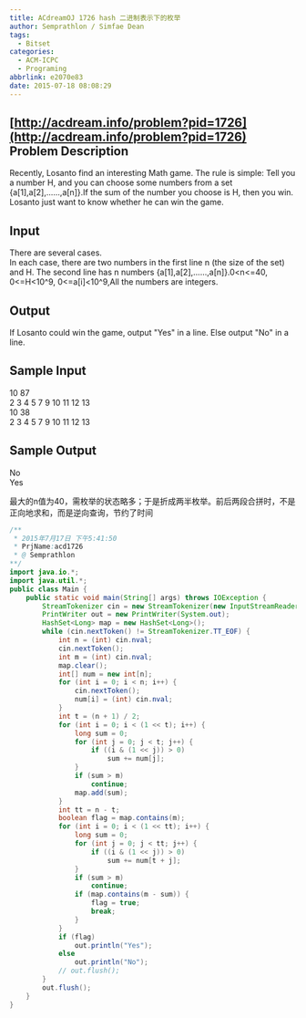 ```yaml
---
title: ACdreamOJ 1726 hash 二进制表示下的枚举
author: Semprathlon / Simfae Dean
tags:
  - Bitset
categories:
  - ACM-ICPC
  - Programing
abbrlink: e2070e83
date: 2015-07-18 08:08:29
---
```

[http://acdream.info/problem?pid=1726](http://acdream.info/problem?pid=1726)
Problem Description
----
Recently, Losanto find an interesting Math game. The rule is simple: Tell you a number H, and you can choose some numbers from a set {a[1],a[2],......,a[n]}.If the sum of the number you choose is H, then you win. Losanto just want to know whether he can win the game.

Input
----
There are several cases.   
In each case, there are two numbers in the first line n (the size of the set) and H. The second line has n numbers {a[1],a[2],......,a[n]}.0<n<=40, 0<=H<10^9, 0<=a[i]<10^9,All the numbers are integers.   

Output
----
If Losanto could win the game, output "Yes" in a line. Else output "No" in a line.   

Sample Input
----
10 87   
2 3 4 5 7 9 10 11 12 13   
10 38   
2 3 4 5 7 9 10 11 12 13   

Sample Output
----
No   
Yes

最大的n值为40，需枚举的状态略多；于是折成两半枚举。前后两段合拼时，不是正向地求和，而是逆向查询，节约了时间   

```java
/**
 * 2015年7月17日 下午5:41:50
 * PrjName:acd1726
 * @ Semprathlon
**/
import java.io.*;
import java.util.*;
public class Main {
	public static void main(String[] args) throws IOException {
		StreamTokenizer cin = new StreamTokenizer(new InputStreamReader(System.in));
		PrintWriter out = new PrintWriter(System.out);
		HashSet<Long> map = new HashSet<Long>();
		while (cin.nextToken() != StreamTokenizer.TT_EOF) {
			int n = (int) cin.nval;
			cin.nextToken();
			int m = (int) cin.nval;
			map.clear();
			int[] num = new int[n];
			for (int i = 0; i < n; i++) {
				cin.nextToken();
				num[i] = (int) cin.nval;
			}
			int t = (n + 1) / 2;
			for (int i = 0; i < (1 << t); i++) {
				long sum = 0;
				for (int j = 0; j < t; j++) {
					if ((i & (1 << j)) > 0)
						sum += num[j];
				}
				if (sum > m)
					continue;
				map.add(sum);
			}
			int tt = n - t;
			boolean flag = map.contains(m);
			for (int i = 0; i < (1 << tt); i++) {
				long sum = 0;
				for (int j = 0; j < tt; j++) {
					if ((i & (1 << j)) > 0)
						sum += num[t + j];
				}
				if (sum > m)
					continue;
				if (map.contains(m - sum)) {
					flag = true;
					break;
				}
			}
			if (flag)
				out.println("Yes");
			else
				out.println("No");
			// out.flush();
		}
		out.flush();
	}
}
```
